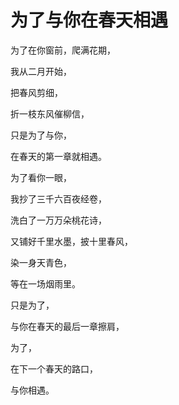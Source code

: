 # 为了与你在春天相遇

为了在你窗前，爬满花期， 

我从二月开始， 

把春风剪细， 

折一枝东风催柳信， 

只是为了与你， 

在春天的第一章就相遇。 

为了看你一眼， 

我抄了三千六百夜经卷， 

洗白了一万万朵桃花诗， 

又铺好千里水墨，披十里春风， 

染一身天青色， 

等在一场烟雨里。 

只是为了， 

与你在春天的最后一章擦肩， 

为了， 

在下一个春天的路口， 

与你相遇。